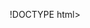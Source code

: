 !DOCTYPE html>
<html lang="en">
<head>
    <meta charset="UTF-8">
    <meta http-equiv="X-UA-Compatible" content="IE=edge">
    <meta name="viewport" content="width=device-width, initial-scale=1.0">
    <title>Display Position In CSS</title>
    <style>
        * {
            box-sizing: border-box;
        }
        .top {
            border: 3px solid red;
            margin: auto;
            width: 1300px;
        }

        img {
            display: block;
            margin: auto;
            width: 70px;
        }

        h3 {
            margin: 0px;
            font-family: 'Segoe UI', Tahoma, Geneva, Verdana, sans-serif;
            text-align: center;
        }

        .mySpan {
            margin: auto;
            border: 3px solid green;
            width: 1300px;
            text-align: center;
        }

        .mySpan1 {
            margin: 0px auto;
            border: 3px solid darkblue;
            display: block;
            width: 1300px;
            text-align: center;
        }

        .container {
            border: 3px solid red;
            width: 1300px;
            margin: 10px auto;
        }

        .box {
            background-color: bisque;
            border: 3px solid grey;
            margin: 5px 2px;
            padding: 20px;
            display: inline-block;
            width: 420px;
        }
        #box1 {
            margin-left: 8px;
        }
    </style>
</head>

<body>
    <header class="top">
        <img src="https://www.codewithharry.com/_next/image/?url=%2Fimg%2Flogo-blue.png&w=48&q=75" alt="">
        <h3>Welcome to Harry's Blog</h3>
    </header>
    <p class="mySpan">This is a Span Element.</p>
    <span class="mySpan1">This is my span.</span>
    <!-- Inline Elements are not able to center using margin: auto;  
                                                  // Block Elements are able to center using margin: auto; after reducing thier width.-->
    <div class="container">
        <div class="box" id="box1">
            <h4 class="heading">Heading</h4>
            <p>Lorem, ipsum dolor sit amet consectetur adipisicing elit. Maiores, harum ipsam aliquid deleniti, vitae
                labore cum laudantium a blanditiis est voluptates dolorum consequuntur. Aliquam corporis, fuga
                consectetur rerum molestias consequatur tempora natus sed laborum recusandae fugit harum soluta
                inventore enim. Aspernatur aperiam cum reprehenderit!</p>
        </div>

        <div class="box" id="box2">
            <h4 class="heading">Heading</h4>
            <p>Lorem, ipsum dolor sit amet consectetur adipisicing elit. Maiores, harum ipsam aliquid deleniti, vitae
                labore cum laudantium a blanditiis est voluptates dolorum consequuntur. Aliquam corporis, fuga
                consectetur rerum molestias consequatur tempora natus sed laborum recusandae fugit harum soluta
                inventore enim. Aspernatur aperiam cum reprehenderit!</p>
        </div>

        <div class="box" id="box3">
            <h4 class="heading">Heading</h4>
            <p>Lorem, ipsum dolor sit amet consectetur adipisicing elit. Maiores, harum ipsam aliquid deleniti, vitae
                labore cum laudantium a blanditiis est voluptates dolorum consequuntur. Aliquam corporis, fuga
                consectetur rerum molestias consequatur tempora natus sed laborum recusandae fugit harum soluta
                inventore enim. Aspernatur aperiam cum reprehenderit!</p>
        </div>
    </div>
</body>

</html>
